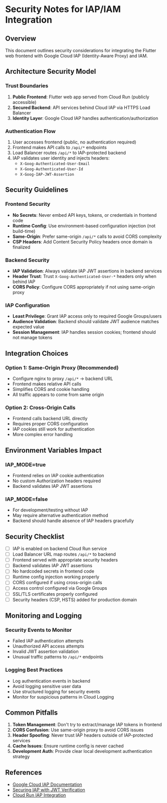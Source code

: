 # Security Notes for IAP/IAM Integration

## Overview
This document outlines security considerations for integrating the Flutter web frontend with Google Cloud IAP (Identity-Aware Proxy) and IAM.

## Architecture Security Model

### Trust Boundaries
1. **Public Frontend**: Flutter web app served from Cloud Run (publicly accessible)
2. **Secured Backend**: API services behind Cloud IAP via HTTPS Load Balancer
3. **Identity Layer**: Google Cloud IAP handles authentication/authorization

### Authentication Flow
1. User accesses frontend (public, no authentication required)
2. Frontend makes API calls to `/api/*` endpoints
3. Load Balancer routes `/api/*` to IAP-protected backend
4. IAP validates user identity and injects headers:
   - `X-Goog-Authenticated-User-Email`
   - `X-Goog-Authenticated-User-Id`
   - `X-Goog-IAP-JWT-Assertion`

## Security Guidelines

### Frontend Security
- **No Secrets**: Never embed API keys, tokens, or credentials in frontend code
- **Runtime Config**: Use environment-based configuration injection (not build-time)
- **Same-Origin**: Prefer same-origin `/api/*` calls to avoid CORS complexity
- **CSP Headers**: Add Content Security Policy headers once domain is finalized

### Backend Security
- **IAP Validation**: Always validate IAP JWT assertions in backend services
- **Header Trust**: Trust `X-Goog-Authenticated-User-*` headers only when behind IAP
- **CORS Policy**: Configure CORS appropriately if not using same-origin proxy

### IAP Configuration
- **Least Privilege**: Grant IAP access only to required Google Groups/users
- **Audience Validation**: Backend should validate JWT audience matches expected value
- **Session Management**: IAP handles session cookies; frontend should not manage tokens

## Integration Choices

### Option 1: Same-Origin Proxy (Recommended)
- Configure nginx to proxy `/api/*` → backend URL
- Frontend makes relative API calls
- Simplifies CORS and cookie handling
- All traffic appears to come from same origin

### Option 2: Cross-Origin Calls
- Frontend calls backend URL directly
- Requires proper CORS configuration
- IAP cookies still work for authentication
- More complex error handling

## Environment Variables Impact

### IAP_MODE=true
- Frontend relies on IAP cookie authentication
- No custom Authorization headers required
- Backend validates IAP JWT assertions

### IAP_MODE=false
- For development/testing without IAP
- May require alternative authentication method
- Backend should handle absence of IAP headers gracefully

## Security Checklist

- [ ] IAP is enabled on backend Cloud Run service
- [ ] Load Balancer URL map routes `/api/*` to backend
- [ ] Frontend served with appropriate security headers
- [ ] Backend validates IAP JWT assertions
- [ ] No hardcoded secrets in frontend code
- [ ] Runtime config injection working properly
- [ ] CORS configured if using cross-origin calls
- [ ] Access control configured via Google Groups
- [ ] SSL/TLS certificates properly configured
- [ ] Security headers (CSP, HSTS) added for production domain

## Monitoring and Logging

### Security Events to Monitor
- Failed IAP authentication attempts
- Unauthorized API access attempts
- Invalid JWT assertion validation
- Unusual traffic patterns to `/api/*` endpoints

### Logging Best Practices
- Log authentication events in backend
- Avoid logging sensitive user data
- Use structured logging for security events
- Monitor for suspicious patterns in Cloud Logging

## Common Pitfalls

1. **Token Management**: Don't try to extract/manage IAP tokens in frontend
2. **CORS Confusion**: Use same-origin proxy to avoid CORS issues
3. **Header Spoofing**: Never trust IAP headers outside of IAP-protected services
4. **Cache Issues**: Ensure runtime config is never cached
5. **Development Auth**: Provide clear local development authentication strategy

## References

- [Google Cloud IAP Documentation](https://cloud.google.com/iap/docs)
- [Securing IAP with JWT Verification](https://cloud.google.com/iap/docs/signed-headers-howto)
- [Cloud Run IAP Integration](https://cloud.google.com/run/docs/authenticating/overview)
